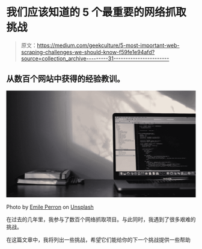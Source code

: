 # 我们应该知道的 5 个最重要的网络抓取挑战

> 原文：<https://medium.com/geekculture/5-most-important-web-scraping-challenges-we-should-know-f59fe1e94afd?source=collection_archive---------31----------------------->

## 从数百个网站中获得的经验教训。

![](img/5dadb873d6e5e9eb170dda09ecc63800.png)

Photo by [Emile Perron](https://unsplash.com/@emilep?utm_source=medium&utm_medium=referral) on [Unsplash](https://unsplash.com?utm_source=medium&utm_medium=referral)

在过去的几年里，我参与了数百个网络抓取项目。与此同时，我遇到了很多艰难的挑战。

在这篇文章中，我将列出一些挑战，希望它们能给你的下一个挑战提供一些帮助
